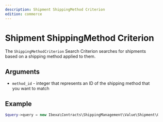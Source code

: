 ```yaml
---
description: Shipment ShippingMethod Criterion
edition: commerce
---
```


# Shipment ShippingMethod Criterion

The `ShippingMethodCriterion` Search Criterion searches for shipments based on a shipping method applied to them.

## Arguments

- `method_id` - integer that represents an ID of the shipping method that you want to match

## Example

``` php
$query->query = new Ibexa\Contracts\ShippingManagement\Value\Shipment\Query\Criterion\ShippingMethodCriterion(2);
```

